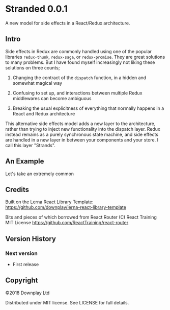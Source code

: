 # Stranded 0.0.1

A new model for side effects in a React/Redux architecture.

## Intro

Side effects in Redux are commonly handled using one of the popular libraries `redux-thunk`, `redux-saga`, or `redux-promise`. They are great solutions to many problems. But I have found myself increasingly not liking these solutions on three counts;

1. Changing the contract of the `dispatch` function, in a hidden and somewhat magical way

2. Confusing to set up, and interactions between multiple Redux middlewares can become ambiguous

3. Breaking the usual explicitness of everything that normally happens in a React and Redux architecture

This alternative side effects model adds a new layer to the architecture, rather than trying to inject new functionality into the dispatch layer. Redux instead remains as a purely synchronous state machine, and side effects are handled in a new layer in between your components and your store. I call this layer "Strands".

## An Example

Let's take an extremely common

## Credits

Built on the Lerna React Library Template:
https://github.com/downplay/lerna-react-library-template

Bits and pieces of which borrowed from React Router (C) React Training MIT License
https://github.com/ReactTraining/react-router

## Version History

### Next version

* First release

## Copyright

&copy;2018 Downplay Ltd

Distributed under MIT license. See LICENSE for full details.
